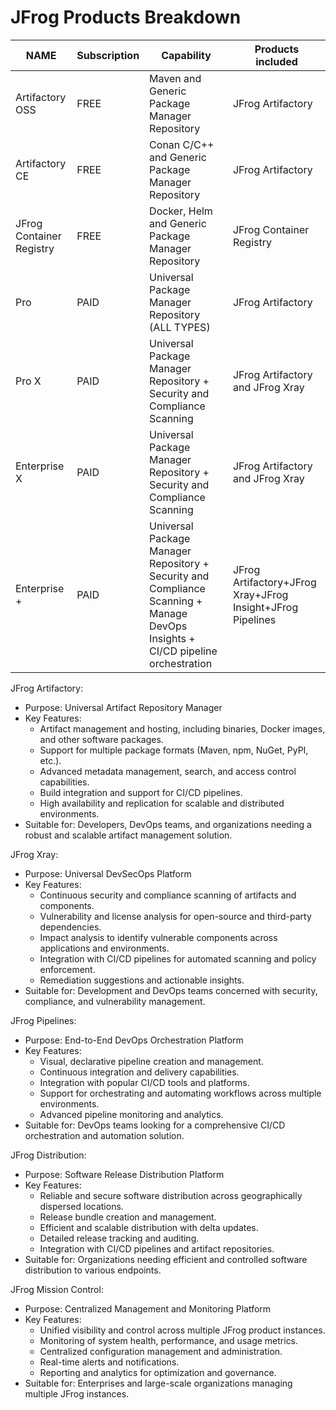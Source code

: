 # JFrog Products Breakdown

|     NAME      | Subscription  |   Capability  | Products included |
| ------------- | ------------- | ------------- | ----------------- |
| Artifactory OSS   | FREE |  Maven and Generic Package Manager Repository |    JFrog Artifactory                |
| Artifactory CE   | FREE  |   Conan C/C++ and Generic Package Manager Repository  |   JFrog Artifactory         |
|  JFrog Container Registry | FREE    |    Docker, Helm and Generic Package Manager Repository   |   JFrog Container Registry    |
| Pro | PAID  |   Universal Package Manager Repository (ALL TYPES) |  JFrog Artifactory   |
|  Pro X | PAID    |  Universal Package Manager Repository + Security and Compliance Scanning|  JFrog Artifactory and JFrog Xray    |
|  Enterprise X | PAID    |Universal Package Manager Repository + Security and Compliance Scanning|JFrog Artifactory and JFrog Xray |
|  Enterprise + | PAID    |Universal Package Manager Repository + Security and Compliance Scanning + Manage DevOps Insights + CI/CD pipeline orchestration|JFrog Artifactory+JFrog Xray+JFrog Insight+JFrog Pipelines|


JFrog Artifactory:
 - Purpose: Universal Artifact Repository Manager 
  - Key Features:
    - Artifact management and hosting, including binaries, Docker images, and other software packages.
    - Support for multiple package formats (Maven, npm, NuGet, PyPI, etc.).
    - Advanced metadata management, search, and access control capabilities.
    - Build integration and support for CI/CD pipelines.
    - High availability and replication for scalable and distributed environments.
- Suitable for: Developers, DevOps teams, and organizations needing a robust and scalable artifact management solution.


JFrog Xray:
 - Purpose: Universal DevSecOps Platform
  - Key Features:
    - Continuous security and compliance scanning of artifacts and components.
    - Vulnerability and license analysis for open-source and third-party dependencies.
    - Impact analysis to identify vulnerable components across applications and environments.
    - Integration with CI/CD pipelines for automated scanning and policy enforcement.
    - Remediation suggestions and actionable insights.
- Suitable for: Development and DevOps teams concerned with security, compliance, and vulnerability management.



JFrog Pipelines:
- Purpose: End-to-End DevOps Orchestration Platform
 - Key Features:
      - Visual, declarative pipeline creation and management.
      - Continuous integration and delivery capabilities.
      - Integration with popular CI/CD tools and platforms.
      - Support for orchestrating and automating workflows across multiple environments.
      - Advanced pipeline monitoring and analytics.
- Suitable for: DevOps teams looking for a comprehensive CI/CD orchestration and automation solution.



JFrog Distribution:
- Purpose: Software Release Distribution Platform
 - Key Features:
    - Reliable and secure software distribution across geographically dispersed locations.
    - Release bundle creation and management.
    - Efficient and scalable distribution with delta updates.
    - Detailed release tracking and auditing.
    - Integration with CI/CD pipelines and artifact repositories.
- Suitable for: Organizations needing efficient and controlled software distribution to various endpoints.



JFrog Mission Control:
- Purpose: Centralized Management and Monitoring Platform
 - Key Features:
    - Unified visibility and control across multiple JFrog product instances.
    - Monitoring of system health, performance, and usage metrics.
    - Centralized configuration management and administration.
    - Real-time alerts and notifications.
    - Reporting and analytics for optimization and governance.
- Suitable for: Enterprises and large-scale organizations managing multiple JFrog instances.
